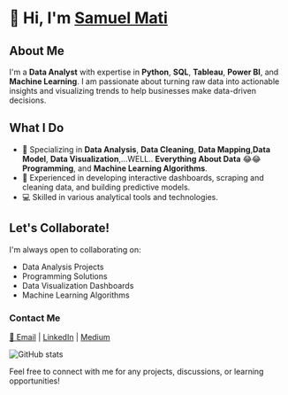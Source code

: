 # 👋 Hi, I'm [Samuel Mati](https://sam-analyst.vercel.app/)

## About Me
I'm a **Data Analyst** with expertise in **Python**, **SQL**, **Tableau**, **Power BI**, and **Machine Learning**. I am passionate about turning raw data into actionable insights and visualizing trends to help businesses make data-driven decisions. 

## What I Do
- 👀 Specializing in **Data Analysis**, **Data Cleaning**, **Data Mapping**,**Data Model**, **Data Visualization**,...WELL.. **Everything About Data** 😂😂 **Programming**,  and **Machine Learning Algorithms**.
- 💼 Experienced in developing interactive dashboards, scraping and cleaning data, and building predictive models.
- 💻 Skilled in various analytical tools and technologies.

## Let's Collaborate!
I'm always open to collaborating on:
- Data Analysis Projects
- Programming Solutions
- Data Visualization Dashboards
- Machine Learning Algorithms

### Contact Me
[📧 Email](mailto:sammxsaf@gmail.com) | [LinkedIn](https://www.linkedin.com/in/samuel-mati/) | [Medium](https://medium.com/@sammxsaf)

![GitHub stats](https://github-readme-stats.vercel.app/api?username=samuel-mati&show_icons=true&count_private=true&theme=radical)

Feel free to connect with me for any projects, discussions, or learning opportunities!
